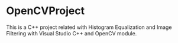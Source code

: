 # OpenCVProject
This is a C++ project related with Histogram Equalization and Image Filtering with Visual Studio C++ and OpenCV module.
